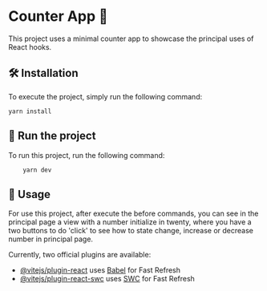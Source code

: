 # Counter App 🔢

This project uses a minimal counter app to showcase the principal uses of React hooks.

## 🛠️ Installation

To execute the project, simply run the following command:

```console
yarn install
```

## 🚀 Run the project

To run this project, run the following command:
```console
    yarn dev
```

## 🚦 Usage

For use this project, after execute the before commands, you can see in the principal page a view with a number initialize in twenty, where you have a two buttons to do 'click' to see how to state change, increase or decrease number in principal page.

Currently, two official plugins are available:

- [@vitejs/plugin-react](https://github.com/vitejs/vite-plugin-react/blob/main/packages/plugin-react/README.md) uses [Babel](https://babeljs.io/) for Fast Refresh
- [@vitejs/plugin-react-swc](https://github.com/vitejs/vite-plugin-react-swc) uses [SWC](https://swc.rs/) for Fast Refresh
